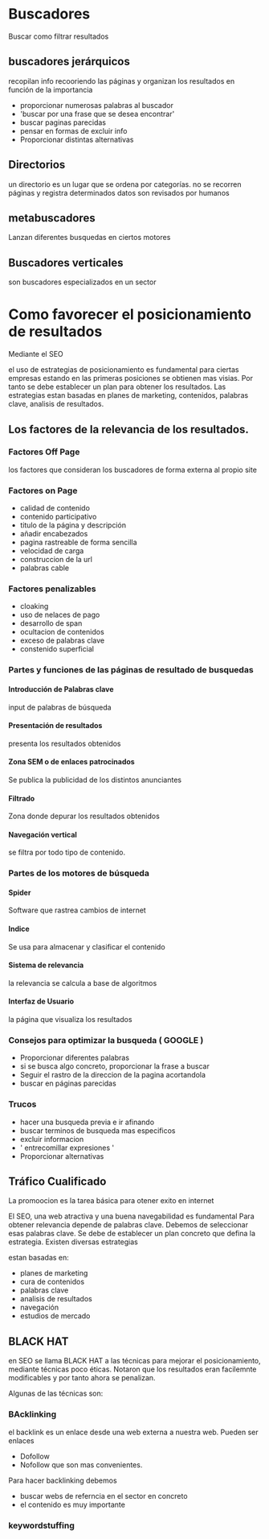 # Buscadores

Buscar como filtrar resultados

## buscadores jerárquicos

recopilan info recooriendo las páginas y organizan los resultados en función de la importancia

 - proporcionar numerosas palabras al buscador
 - 'buscar por una frase que se desea encontrar'
 - buscar paginas parecidas
 - pensar en formas de excluir info
 - Proporcionar distintas alternativas

## Directorios

  un directorio es un lugar que se ordena por categorías.
  no se recorren páginas y registra determinados datos
  son revisados por humanos
  
## metabuscadores

  Lanzan diferentes busquedas en ciertos motores
  
## Buscadores verticales

  son buscadores especializados en un sector
  
  
# Como favorecer el posicionamiento de resultados

Mediante el SEO

el uso de estrategias de posicionamiento es fundamental para ciertas empresas
estando en las primeras posiciones se obtienen mas visias. Por tanto se debe establecer un plan para obtener los resultados.
Las estrategias estan basadas en planes de marketing, contenidos, palabras clave, analisis de resultados.

## Los factores de la relevancia de los resultados.

### Factores Off Page

los factores que consideran los buscadores de forma externa al propio site

### Factores on Page

- calidad de contenido
- contenido participativo
- titulo de la página y descripción
- añadir encabezados
- pagina rastreable de forma sencilla
- velocidad de carga
- construccion de la url
- palabras cable

### Factores penalizables

- cloaking
- uso de nelaces de pago
- desarrollo de span
- ocultacion de contenidos
- exceso de palabras clave
- constenido superficial

### Partes y funciones de las páginas de resultado de busquedas


#### Introducción de Palabras clave

input de palabras de búsqueda

#### Presentación de resultados

presenta los resultados obtenidos

#### Zona SEM o de enlaces patrocinados

  Se publica la publicidad de los distintos anunciantes
  
#### Filtrado

Zona donde depurar los resultados obtenidos

#### Navegación vertical

se filtra por todo tipo de contenido.

### Partes de los motores de búsqueda

#### Spider

  Software que rastrea cambios de internet 

#### Indice

  Se usa para almacenar y clasificar el contenido

#### Sistema de relevancia

  la relevancia se calcula a base de algoritmos

#### Interfaz de Usuario

la página que visualiza los resultados


### Consejos para optimizar la busqueda ( GOOGLE )

 - Proporcionar diferentes palabras
 - si se busca algo concreto, proporcionar la frase a buscar
 - Seguir el rastro de la direccion de la pagina acortandola
 - buscar en páginas parecidas

### Trucos
 - hacer una busqueda previa e ir afinando
 - buscar terminos de busqueda  mas especificos 
 - excluir informacion
 - ' entrecomillar expresiones '
 - Proporcionar alternativas


## Tráfico Cualificado

La promoocion es la tarea básica para otener exito  en internet

El SEO, una web atractiva y una buena navegabilidad es fundamental
Para obtener relevancia depende de palabras clave. Debemos de seleccionar esas palabras clave.
Se debe de establecer un plan concreto que defina la estrategia.
Existen diversas estrategias

estan basadas en:
 - planes de marketing
 - cura de contenidos
 - palabras clave
 - analisis de resultados
 - navegación
 - estudios de mercado


## BLACK HAT

 en SEO se llama BLACK HAT a las técnicas para mejorar el posicionamiento, mediante técnicas poco éticas.
 Notaron que los resultados eran facilemnte modificables y por tanto ahora se penalizan.
 
 Algunas de las técnicas son:
 
### BAcklinking 

 el backlink es un enlace desde una web externa a nuestra web. 
 Pueden ser enlaces
  - Dofollow
  - Nofollow que son mas convenientes.
 
 Para hacer backlinking debemos 
  - buscar webs de referncia en el sector en concreto
  - el contenido es muy importante

### keywordstuffing

 


